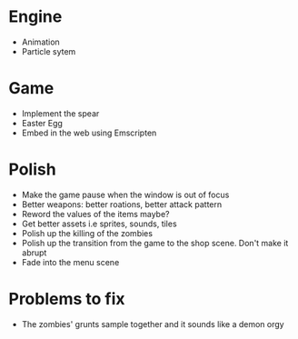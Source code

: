 # Engine
- Animation
- Particle sytem 

# Game
- Implement the spear
- Easter Egg
- Embed in the web using Emscripten

# Polish
- Make the game pause when the window is out of focus
- Better weapons: better roations, better attack pattern
- Reword the values of the items maybe?
- Get better assets i.e sprites, sounds, tiles
- Polish up the killing of the zombies
- Polish up the transition from the game to the shop scene. Don't make it abrupt
- Fade into the menu scene

# Problems to fix 
- The zombies' grunts sample together and it sounds like a demon orgy
